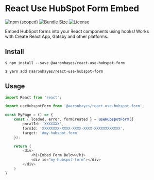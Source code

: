 # React Use HubSpot Form Embed

[![npm (scoped)](https://img.shields.io/npm/v/@aaronhayes/react-use-hubspot-form?style=flat-square)](https://www.npmjs.com/package/@aaronhayes/react-use-hubspot-form)
[![Bundle Size](https://img.shields.io/bundlephobia/min/@aaronhayes/react-use-hubspot-form?style=flat-square)](https://bundlephobia.com/result?p=@aaronhayes/react-use-hubspot-form)
![License](https://img.shields.io/npm/l/@aaronhayes/react-use-hubspot-form?style=flat-square)

Embed HubSpot forms into your React components using hooks! Works with Create React App, Gatsby and other platforms.

## Install

```
$ npm install --save @aaronhayes/react-use-hubspot-form
```

```
$ yarn add @aaronhayes/react-use-hubspot-form
```

## Usage

```TypeScript
import React from 'react';

import useHubspotForm from '@aaronhayes/react-use-hubspot-form';

const MyPage = () => {
    const { loaded, error, formCreated } = useHubspotForm({
        poralId: 'XXXXXXX',
        formId: 'XXXXXXXX-XXXX-XXXX-XXXX-XXXXXXXXXXXX',
        target: '#my-hubspot-form'
    });

    return (
        <div>
            <h1>Embed Form Below</h1>
            <div id="my-hubspot-form"></div>
        </div>
    )
}

```

